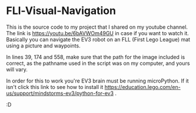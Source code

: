 # FLl-Visual-Navigation
This is the source code to my project that I shared on my youtube channel. The link is https://youtu.be/6bAVWOm49GU in case if you want to watch it. Basically you can navigate the EV3 robot on an FLL (First Lego League) mat using a picture and waypoints. 

In lines 39, 174 and 558, make sure that the path for the image included is correct, as the pathname used in the script was on my computer, and yours will vary. 

In order for this to work you're EV3 brain must be running microPython. If it isn't click this link to see how to install it https://education.lego.com/en-us/support/mindstorms-ev3/python-for-ev3 .

:D
